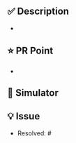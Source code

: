 ## ✅ Description
- 

## ⭐️ PR Point
<!-- 피드백 받고 싶은 부분, 공유하고 싶은 부분, 작업 과정, 이유 -->
-

## 📸 Simulator


## 💡 Issue
- Resolved: #
